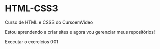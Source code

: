 # HTML-CSS3
 Curso de HTML e CSS3 do CursoemVideo

Estou aprendendo a criar sites e agora vou gerenciar meus repositórios!

<a herf="https://professorguanabara.github.io/html-css/exercicios/EX001/index.html"> Executar o exercícios 001</a>